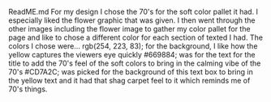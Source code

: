 ReadME.md
For my design I chose the 70's for the soft color pallet it had. I especially liked the flower graphic that was given. I then went through the other images including the flower image to gather my color pallet for the page and like to chose a different color for each section of texted I had. The colors I chose were...
rgb(254, 223, 83); for the background, I like how the yellow captures the viewers eye quickly
#669884;
was for the text for the title to add the 70's feel of the soft colors to bring in the calming vibe of the 70's
 #CD7A2C; was picked for the background of this text box to bring in the yellow text and it had that shag carpet feel to it which reminds me of 70's things.
